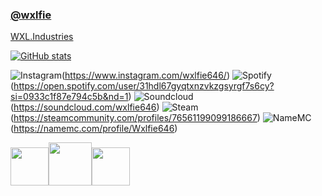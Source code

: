 ### [@wxlfie](https://discord.com/users/714978777830129725)

[WXL.Industries](https://discord.gg/3MRhPTmWjM)

[![GitHub stats](https://github-readme-stats.vercel.app/api?username=wxlfie646&show_icons=true&theme=midnight-purple)](https://github.com/anuraghazra/github-readme-stats)

![Instagram](https://img.shields.io/badge/Instagram-000000?style=for-the-badge&logo=GitHub&logoColor=white)(https://www.instagram.com/wxlfie646/)
![Spotify](https://img.shields.io/badge/Spotify-000000?style=for-the-badge&logo=GitHub&logoColor=white)(https://open.spotify.com/user/31hdl67gyqtxnzvkzgsyrgf7s6cy?si=0933c1f87e794c5b&nd=1)
![Soundcloud](https://img.shields.io/badge/SoundCloud-000000?style=for-the-badge&logo=GitHub&logoColor=white)(https://soundcloud.com/wxlfie646)
![Steam](https://img.shields.io/badge/Steam-000000?style=for-the-badge&logo=GitHub&logoColor=white)(https://steamcommunity.com/profiles/76561199099186667)
![NameMC](https://img.shields.io/badge/NameMC-000000?style=for-the-badge&logo=GitHub&logoColor=white)(https://namemc.com/profile/Wxlfie646)

<img src="https://images-wixmp-ed30a86b8c4ca887773594c2.wixmp.com/i/a55359db-8be9-4150-8c22-c4f54b6dfc96/df1d241-485b9236-f0ac-4804-a77d-6495d852801d.png/v1/fit/w_404,h_455/c_language___black_icon_by_therealtamuno_df1d241-375w-2x.png" width="61"><img src="https://simpleicons.org/icons/cplusplus.svg" width="69"><img src="https://static-00.iconduck.com/assets.00/c-icon-455x512-nnvx09v8.png" width="61">

